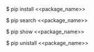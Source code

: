   $ pip install &lt;&lt;package\_name&gt;&gt;

$ pip search &lt;&lt;package\_name&gt;&gt;

$ pip show &lt;&lt;package\_name&gt;&gt;

$ pip unistall &lt;&lt;package\_name&gt;&gt;

